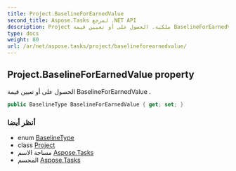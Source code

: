 ```yaml
---
title: Project.BaselineForEarnedValue
second_title: Aspose.Tasks لمرجع .NET API
description: Project ملكية. الحصول على أو تعيين قيمة BaselineForEarnedValue .
type: docs
weight: 80
url: /ar/net/aspose.tasks/project/baselineforearnedvalue/
---
```

## Project.BaselineForEarnedValue property

الحصول على أو تعيين قيمة BaselineForEarnedValue .

```csharp
public BaselineType BaselineForEarnedValue { get; set; }
```

### أنظر أيضا

* enum [BaselineType](../../baselinetype/)
* class [Project](../)
* مساحة الاسم [Aspose.Tasks](../../project/)
* المجسم [Aspose.Tasks](../../../)


